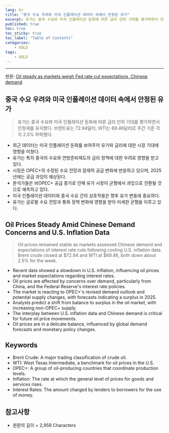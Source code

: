 ```yaml
---
lang: kr
title: "중국 수요 우려와 미국 인플레이션 데이터 속에서 안정된 유가"
excerpt: 유가는 중국 수요와 미국 인플레이션 둔화에 따른 금리 인하 기대를 평가하면서 안정세를 유지했다. 브렌트유는 72.94달러, WTI는 69.46달러로 주간 기준 각각 2.5% 하락했다.
published: true
toc: true
toc_sticky: true
toc_label: "Table of Contents"
categories:
    - GOLD
tags:
    - GOLD
---
```


---

  원문: [Oil steady as markets weigh Fed rate cut expectations, Chinese demand](https://www.investing.com/news/economy-news/oil-steady-as-markets-weigh-fed-rate-cut-expectations-chinese-demand-3786105)

## 중국 수요 우려와 미국 인플레이션 데이터 속에서 안정된 유가

> 유가는 중국 수요와 미국 인플레이션 둔화에 따른 금리 인하 기대를 평가하면서 안정세를 유지했다. 브렌트유는 72.94달러, WTI는 69.46달러로 주간 기준 각각 2.5% 하락했다.


- 최근 데이터는 미국 인플레이션 둔화를 보여주어 유가와 금리에 대한 시장 기대에 영향을 미쳤다.
- 유가는 특히 중국의 수요와 연방준비제도의 금리 정책에 대한 우려로 영향을 받고 있다.
- 시장은 OPEC+의 수정된 수요 전망과 잠재적 공급 변화에 반응하고 있으며, 2025년에는 공급 과잉이 예상된다.
- 분석가들은 비OPEC+ 공급 증가로 인해 유가 시장이 균형에서 과잉으로 전환될 것으로 예측하고 있다.
- 미국 인플레이션 데이터와 중국 수요 간의 상호작용은 향후 유가 변동에 중요하다.
- 유가는 글로벌 수요 전망과 통화 정책 변화에 영향을 받아 미세한 균형을 이루고 있다.

## Oil Prices Steady Amid Chinese Demand Concerns and U.S. Inflation Data

> Oil prices remained stable as markets assessed Chinese demand and expectations of interest rate cuts following cooling U.S. inflation data. Brent crude closed at $72.94 and WTI at $69.46, both down about 2.5% for the week.


- Recent data showed a slowdown in U.S. inflation, influencing oil prices and market expectations regarding interest rates.
- Oil prices are affected by concerns over demand, particularly from China, and the Federal Reserve's interest rate policies.
- The market is reacting to OPEC+'s revised demand outlook and potential supply changes, with forecasts indicating a surplus in 2025.
- Analysts predict a shift from balance to surplus in the oil market, with increasing non-OPEC+ supply.
- The interplay between U.S. inflation data and Chinese demand is critical for future oil price movements.
- Oil prices are in a delicate balance, influenced by global demand forecasts and monetary policy changes.

## Keywords

- Brent Crude: A major trading classification of crude oil.
- WTI: West Texas Intermediate, a benchmark for oil prices in the U.S.
- OPEC+: A group of oil-producing countries that coordinate production levels.
- Inflation: The rate at which the general level of prices for goods and services rises.
- Interest Rates: The amount charged by lenders to borrowers for the use of money.

## 참고사항

- 원문의 길이 = 2,958 Characters

